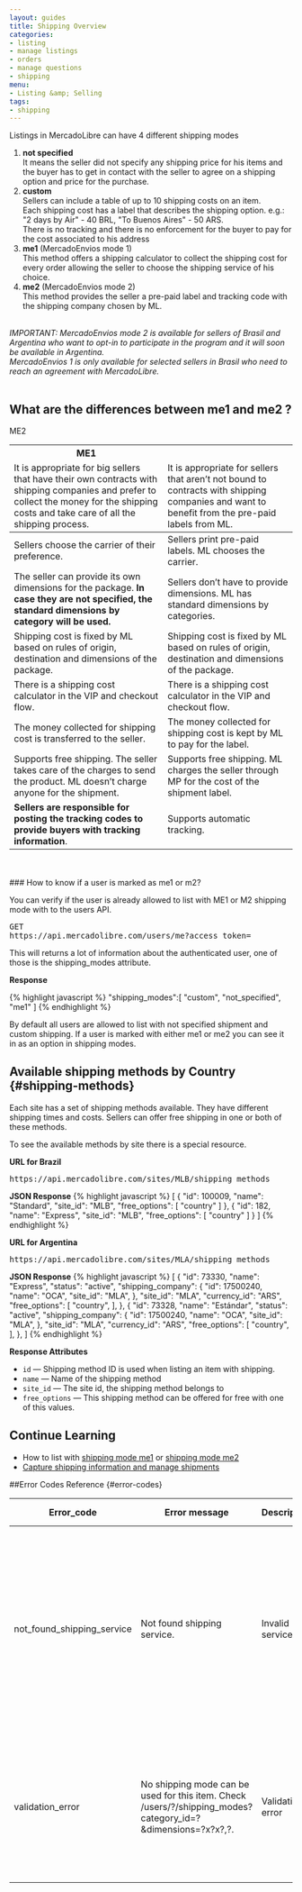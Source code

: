 ```yaml
---
layout: guides
title: Shipping Overview
categories:
- listing
- manage listings
- orders
- manage questions
- shipping
menu:
- Listing &amp; Selling
tags:
- shipping
---
```



Listings in MercadoLibre can have 4 different shipping modes

<ol class="ch-list">
<li><strong>not specified</strong>
	<br>
It means the seller did not specify any shipping price for his items and the buyer has to get in contact with the seller to agree on a shipping option and price for the purchase.</li>

<li>
  <strong>custom</strong>
	<br>
  	Sellers can include a table of up to 10 shipping costs on an item.<br>
  	Each shipping cost has a label that describes the shipping option. e.g.: "2 days by Air" - 40 BRL, "To Buenos Aires" - 50 ARS.<br>
  	There is no tracking and there is no enforcement for the buyer to pay for the cost associated to his address<br>
</li>

<li><strong>me1</strong> (MercadoEnvios mode 1)
	<br>
	This method offers a shipping calculator to collect the shipping cost for every order allowing the seller to choose the shipping service of his choice.
</li>
<li><strong>me2</strong> (MercadoEnvios mode 2)
	<br>
	This method provides the seller a pre-paid label and tracking code with the shipping company chosen by ML.
</li>
</ol>

<br>

<i class="ch-icon-comment-alt">
IMPORTANT:
MercadoEnvios mode 2 is available for sellers of Brasil and Argentina who want to opt-in to participate in the program and it will soon be available in Argentina.
<br>
MercadoEnvios 1 is only available for selected sellers in Brasil who need to reach an agreement with MercadoLibre.
</i>

<br>
<br>

## What are the differences between me1 and me2 ?

<table class="ch-datagrid">
	<thead>
	<tr><th scope="col">ME1</th><th scope="col"></th>ME2</tr>
	<tr>
		<td>It is appropriate for big sellers that have their own contracts with shipping companies and prefer to collect the money for the shipping costs and take care of all the shipping process.</td>
		<td>It is appropriate for sellers that aren’t not bound to contracts with shipping companies and want to benefit from the pre-paid labels from ML.</td>
	</tr>
	</thead>
    <tbody>
	<tr>
		<td>Sellers choose the carrier of their preference.</td>
		<td>Sellers print pre-paid labels. ML chooses the carrier.</td>
	</tr>
	<tr>
		<td>The seller can provide its own dimensions for the package.
<strong>In case they are not specified, the standard dimensions by category will be used.</strong></td>
		<td>Sellers don’t have to provide dimensions. ML has standard dimensions by categories.</td>
	</tr>
	<tr>
		<td>Shipping cost is fixed by ML based on rules of origin, destination and dimensions of the package.</td>
		<td>Shipping cost is fixed by ML based on rules of origin, destination and dimensions of the package.</td>
	</tr>
	<tr>
		<td>There is a shipping cost calculator in the VIP and checkout flow.</td>
		<td>There is a shipping cost calculator in the VIP and checkout flow.</td>
	</tr>
	<tr>
		<td>The money collected for shipping cost is transferred to the seller.</td>
		<td>The money collected for shipping cost is kept by ML to pay for the label.</td>
	</tr>
	<tr>
		<td>Supports free shipping. The seller takes care of the charges to send the product. ML doesn’t charge anyone for the shipment.</td>
		<td>Supports free shipping. ML charges the seller through MP for the cost of the shipment label.</td>
	</tr>
	<tr>
		<td><strong>Sellers are responsible for posting the tracking codes to provide buyers with tracking information</strong>.</td>
		<td>Supports automatic tracking.</td>
	</tr>
	</tbody>
</table>

<br>
<br>
### How to know if a user is marked as me1 or m2?


You can verify if the user is already allowed to list with ME1 or M2 shipping mode with to the users API.
<pre class="terminal">
GET
https://api.mercadolibre.com/users/me?access_token=
</pre>

This will returns a lot of information about the authenticated user, one of those is the shipping_modes attribute.

**Response**

{% highlight javascript %}
"shipping_modes":[
    "custom",
    "not_specified",
    "me1"
]
{% endhighlight %}

By default all users are allowed to list with not specified shipment and custom shipping. If a user is marked with either me1 or me2 you can see it in as an option in shipping modes.

## Available shipping methods by Country {#shipping-methods}

Each site has a set of shipping methods available. They have different shipping times and costs.
Sellers can offer free shipping in one or both of these methods.

To see the available methods by site there is a special resource.

**URL for Brazil**
<pre class="terminal">
https://api.mercadolibre.com/sites/MLB/shipping_methods
</pre>

**JSON Response**
{% highlight javascript %}
[
   {
    "id": 100009,
    "name": "Standard",
    "site_id": "MLB",
    "free_options":  [
      "country"
    ]
   },
   {
    "id": 182,
    "name": "Express",
    "site_id": "MLB",
    "free_options":  [
      "country"
    ]
   }
]
{% endhighlight %}


**URL for Argentina**
<pre class="terminal">
https://api.mercadolibre.com/sites/MLA/shipping_methods
</pre>

**JSON Response**
{% highlight javascript %}
[
   {
    "id": 73330,
    "name": "Express",
    "status": "active",
    "shipping_company":  {
      "id": 17500240,
      "name": "OCA",
      "site_id": "MLA",
    },
    "site_id": "MLA",
    "currency_id": "ARS",
    "free_options":  [
      "country",
    ],
  },
   {
    "id": 73328,
    "name": "Estándar",
    "status": "active",
    "shipping_company":  {
      "id": 17500240,
      "name": "OCA",
      "site_id": "MLA",
    },
    "site_id": "MLA",
    "currency_id": "ARS",
    "free_options":  [
      "country",
    ],
  },
]
{% endhighlight %}


**Response Attributes**

- `id` — Shipping method ID is used when listing an item with shipping.
- `name` —  Name of the shipping method
- `site_id` — The site id, the shipping method belongs to
- `free_options` — This shipping method can be offered for free with one of this values.



## Continue Learning
<ul class="ch-list">
	<li>How to list with <a href="/listing-with-me1">shipping mode me1</a> or <a href="/listing-with-me2">shipping mode me2</a></li>
	<li><a href="/capture-and-manage-shipments">Capture shipping information and manage shipments</a></li>
</ul>


##Error Codes Reference {#error-codes}

<table class="ch-datagrid errors-code">
    <thead>
      <tr>
         <th cope="col">Error_code</th>
         <th cope="col">Error message</th>
         <th cope="col">Description</th>
         <th cope="col">Possible solution</th>
      </tr>
    </thead>
    <tbody>
      <tr>
         <td>not_found_shipping_service</td>
         <td>Not found shipping service.</td>
         <td>Invalid service id.</td>
         <td>To send the tracking number, check <b><a href='https://api.mercadolibre.com/sites/MLA/shipping_services' target='_blank'>this resource</a></b> to obtain the correct service_id. In case you've sent it though another carrier send "11" to others services.</td>
      </tr>
      <tr>
         <td>validation_error</td>
         <td>No shipping mode can be used for this item. Check /users/?/shipping_modes?category_id=?&dimensions=?x?x?,?.</td>
         <td>Validation error</td>
         <td>Minimum dimensions are 2x11x16, sum not exceeding 200 (L + W + H &lt;= 200) and weight must be less than 30000.</td>
      </tr>
   </tbody>
</table>

